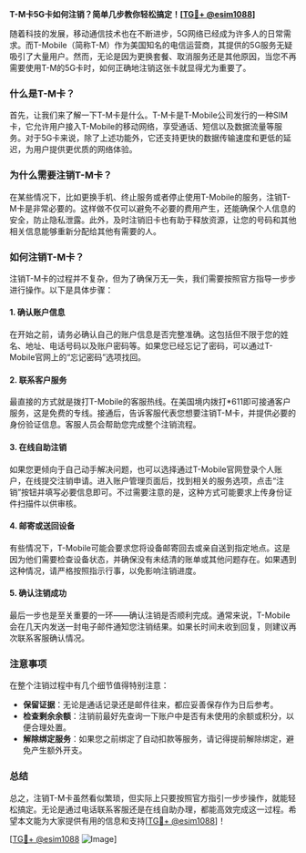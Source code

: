 **T-M卡5G卡如何注销？简单几步教你轻松搞定！[[TG💪+ @esim1088](https://t.me/s/esim1088)]**

随着科技的发展，移动通信技术也在不断进步，5G网络已经成为许多人的日常需求。而T-Mobile（简称T-M）作为美国知名的电信运营商，其提供的5G服务无疑吸引了大量用户。然而，无论是因为更换套餐、取消服务还是其他原因，当您不再需要使用T-M的5G卡时，如何正确地注销这张卡就显得尤为重要了。

### 什么是T-M卡？

首先，让我们来了解一下T-M卡是什么。T-M卡是T-Mobile公司发行的一种SIM卡，它允许用户接入T-Mobile的移动网络，享受通话、短信以及数据流量等服务。对于5G卡来说，除了上述功能外，它还支持更快的数据传输速度和更低的延迟，为用户提供更优质的网络体验。

### 为什么需要注销T-M卡？

在某些情况下，比如更换手机、终止服务或者停止使用T-Mobile的服务，注销T-M卡是非常必要的。这样做不仅可以避免不必要的费用产生，还能确保个人信息的安全，防止隐私泄露。此外，及时注销旧卡也有助于释放资源，让您的号码和其他相关信息能够重新分配给其他有需要的人。

### 如何注销T-M卡？

注销T-M卡的过程并不复杂，但为了确保万无一失，我们需要按照官方指导一步步进行操作。以下是具体步骤：

#### 1. 确认账户信息

在开始之前，请务必确认自己的账户信息是否完整准确。这包括但不限于您的姓名、地址、电话号码以及账户密码等。如果您已经忘记了密码，可以通过T-Mobile官网上的“忘记密码”选项找回。

#### 2. 联系客户服务

最直接的方式就是拨打T-Mobile的客服热线。在美国境内拨打*611即可接通客户服务，这是免费的专线。接通后，告诉客服代表您想要注销T-M卡，并提供必要的身份验证信息。客服人员会帮助您完成整个注销流程。

#### 3. 在线自助注销

如果您更倾向于自己动手解决问题，也可以选择通过T-Mobile官网登录个人账户，在线提交注销申请。进入账户管理页面后，找到相关的服务选项，点击“注销”按钮并填写必要信息即可。不过需要注意的是，这种方式可能要求上传身份证件扫描件以供审核。

#### 4. 邮寄或送回设备

有些情况下，T-Mobile可能会要求您将设备邮寄回去或亲自送到指定地点。这是因为他们需要检查设备状态，并确保没有未结清的账单或其他问题存在。如果遇到这种情况，请严格按照指示行事，以免影响注销进度。

#### 5. 确认注销成功

最后一步也是至关重要的一环——确认注销是否顺利完成。通常来说，T-Mobile会在几天内发送一封电子邮件通知您注销结果。如果长时间未收到回复，则建议再次联系客服确认情况。

### 注意事项

在整个注销过程中有几个细节值得特别注意：

- **保留证据**：无论是通话记录还是邮件往来，都应妥善保存作为日后参考。
- **检查剩余余额**：注销前最好先查询一下账户中是否有未使用的余额或积分，以便合理处置。
- **解除绑定服务**：如果您之前绑定了自动扣款等服务，请记得提前解除绑定，避免产生额外开支。

### 总结

总之，注销T-M卡虽然看似繁琐，但实际上只要按照官方指引一步步操作，就能轻松搞定。无论是通过电话联系客服还是在线自助办理，都能高效完成这一过程。希望本文能为大家提供有用的信息和支持[[TG💪+ @esim1088](https://t.me/s/esim1088)]！

[[TG💪+ @esim1088](https://t.me/s/esim1088) ![Image](https://i.postimg.cc/4NQfJmqS/Snipaste-2025-05-13-00-14-12.png)]